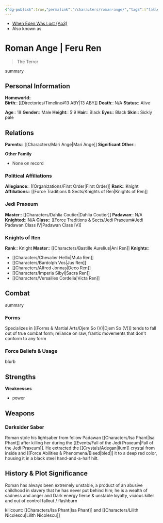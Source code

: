 ```yaml
---
{"dg-publish":true,"permalink":"/characters/roman-ange/","tags":["fallenjedi","firstorder","knightsofren","jedipraxeum","jedipadawan","formv","classiv","forcesensitive","unfinished"]}
---
```


- [When Eden Was Lost (Ao3)](https://archiveofourown.org/works/19334440/chapters/45992584)
- Also known as
# Roman Ange | Feru Ren
>The Terror

summary

## Personal Information

**Homeworld**::  
**Birth**::  [[Directories/Timeline#13 ABY\|13 ABY]]
**Death**::  N/A
**Status**::  Alive

**Age**::  18
**Gender**::  Male 
**Height**::  5'9
**Hair**::  Black
**Eyes**::  Black
**Skin**::  Sickly pale

## Relations

**Parents**::  [[Characters/Mari Ange\|Mari Ange]] 
**Significant Other**::

**Other Family**
- None on record

### Political Affiliations

**Allegiance**::  [[Organizations/First Order\|First Order]]
**Rank**::  Knight
**Affiliations**::  [[Force Traditions & Sects/Knights of Ren\|Knights of Ren]]

### Jedi Praxeum

**Master**::  [[Characters/Dahlia Coutier\|Dahlia Coutier]]
**Padawan**::  N/A
**Knighted**::  N/A
**Class**::  [[Force Traditions & Sects/Jedi Praxeum#Jedi Padawan Class IV\|Padawan Class IV]]

### Knights of Ren

**Rank**::  Knight
**Master**::  [[Characters/Bastille Aurelius\|Ani Ren]]
**Knights**:: 
- [[Characters/Chevalier Hellix\|Muta Ren]]
- [[Characters/Bardolph Vos\|Jus Ren]]
- [[Characters/Alfred Jonnas\|Deco Ren]]
- [[Characters/Imperia Sibyl\|Sacra Ren]]
- [[Characters/Versailles Cordelia\|Victa Ren]]

## Combat

summary

### Forms

Specializes in [[Forms & Martial Arts/Djem So (V)\|Djem So (V)]] 
tends to fall out of true combat form; reliance on raw, frantic movements that don't conform to any form

### Force Beliefs & Usage

blurb

**Strengths**
- 

**Weaknesses**
- power

## Weapons

### Darksider Saber

Roman stole his lightsaber from fellow Padawan [[Characters/Isa Phant\|Isa Phant]] after killing her during the [[Events/Fall of the Jedi Praxeum\|Fall of the Jedi Praxeum]]. He extracted the [[Crystals/Adegan\|Ilum]] crystal from inside and [[Force Abilities & Phenomena/Bleed\|bled]] it to a deep red color, housing it in a black steel hand-and-a-half hilt. 

## History & Plot Significance

Roman has always been extremely unstable, a product of an abusive childhood in slavery that he has never put behind him; he is a wealth of sadness and anger and Dark energy
fierce & unstable loyalty, vicious killer and out of control
fallout / flashburn 

killcount: [[Characters/Isa Phant\|Isa Phant]] and [[Characters/Lilith Nicolescu\|Lilith Nicolescu]]